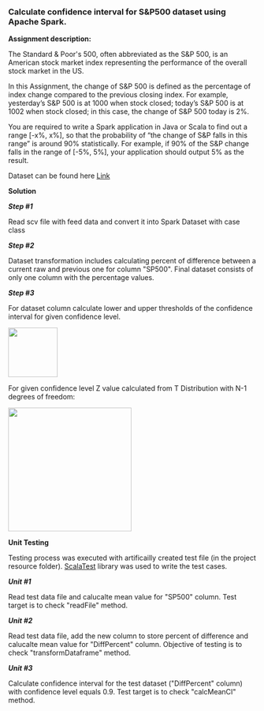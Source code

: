 ### Calculate confidence interval for S&P500 dataset using Apache Spark.

**Assignment description:**

The Standard & Poor's 500, often abbreviated as the S&P 500, is an American stock market index representing the performance of the overall stock market in the US.

In this Assignment, the change of S&P 500 is defined as the percentage of index change compared to the previous closing index. For example, yesterday’s S&P 500 is at 1000 when stock closed; today’s S&P 500 is at 1002 when stock closed; in this case, the change of S&P 500 today is 2%.

You are required to write a Spark application in Java or Scala to find out a range [-x%, x%], so that the probability of “the change of S&P falls in this range” is around 90% statistically. For example, if 90% of the S&P change falls in the range of [-5%, 5%], your application should output 5% as the result.

Dataset can be found here [Link](https://fred.stlouisfed.org/series/SP500/downloaddata)

**Solution**

***Step #1***

Read scv file with feed data and convert it into Spark Dataset with case class

***Step #2***

Dataset transformation includes calculating percent of difference between a current raw and previous one for column "SP500". 
Final dataset consists of only one column with the percentage values.

***Step #3***

For dataset column calculate lower and upper thresholds of  the confidence interval for given confidence level. 

<img src="https://s-media-cache-ak0.pinimg.com/564x/a0/3c/65/a03c650ea3ae2f6ccccfba82ba6ef5bd.jpg" width="100">

For given confidence level Z value calculated from T Distribution with N-1 degrees of freedom:

<img src="http://www.biochemia-medica.com/system/files/18(2)_Simundic_lessons_tablica1.jpg"  width="250">

**Unit Testing**

Testing process was executed with artificailly created test file (in the project resource folder). [ScalaTest](http://www.scalatest.org/) library was used to write the test cases.

***Unit #1***

Read test data file and calucalte mean value for "SP500" column. 	Test target  is to check "readFile" method.

***Unit #2***

Read test data file, add the new column to store percent of difference and calucalte mean value for "DiffPercent" column. Objective of testing is to check "transformDataframe" method.

***Unit #3***

Calculate confidence interval for the test dataset ("DiffPercent" column) with confidence level equals 0.9. Test target is to check "calcMeanCI" method.

